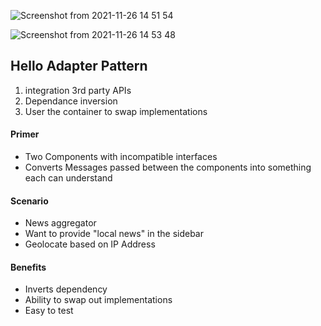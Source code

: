 ![Screenshot from 2021-11-26 14 51 54](https://user-images.githubusercontent.com/27627958/143583960-bc64fee7-4cb7-420c-b43f-228974b7edc4.png)

![Screenshot from 2021-11-26 14 53 48](https://user-images.githubusercontent.com/27627958/143584166-69d3da5e-f7f7-41ad-be39-b04ac6ac810a.png)

## Hello Adapter Pattern 

1. integration 3rd party APIs
2. Dependance inversion
3. User the container to swap implementations


#### Primer

- Two Components with incompatible interfaces
- Converts Messages passed between the components into something each can understand

#### Scenario

- News aggregator
- Want to provide "local news" in the sidebar
- Geolocate based on IP Address


#### Benefits

- Inverts dependency
- Ability to swap out implementations
- Easy to test
